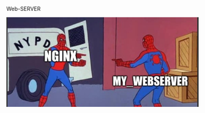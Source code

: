 Web-SERVER

![alt text](https://github.com/EsperSaN/WEB_SERVER/blob/main/subject/Screenshot%20from%202024-07-05%2022-21-23.png)
